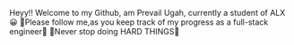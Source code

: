   Heyy!! Welcome to my Github, am Prevail Ugah, currently a student of ALX😀
🤗Please follow me,as you keep track of my progress as a full-stack engineer🤗
                🦾Never stop doing HARD THINGS🦾
